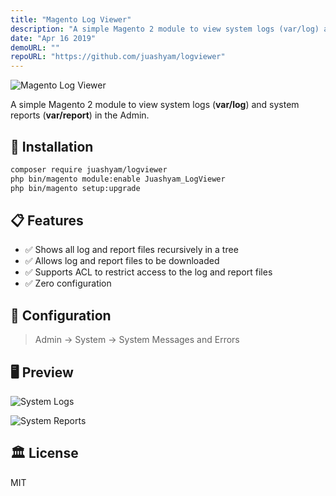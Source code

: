 ```yaml
---
title: "Magento Log Viewer"
description: "A simple Magento 2 module to view system logs (var/log) and system reports (var/report) in the Admin."
date: "Apr 16 2019"
demoURL: ""
repoURL: "https://github.com/juashyam/logviewer"
---
```


![Magento Log Viewer](/logviewer.png)

A simple Magento 2 module to view system logs (**var/log**) and system reports (**var/report**) in the Admin.

## 🚀 Installation

```bash
composer require juashyam/logviewer
php bin/magento module:enable Juashyam_LogViewer
php bin/magento setup:upgrade
```

## 📋 Features

- ✅ Shows all log and report files recursively in a tree
- ✅ Allows log and report files to be downloaded
- ✅ Supports ACL to restrict access to the log and report files
- ✅ Zero configuration

## 📄 Configuration

> Admin → System → System Messages and Errors

## 🖥 Preview
![System Logs](/logviewer_preview1.png)

![System Reports](/logviewer_preview2.png)

## 🏛️ License

MIT
